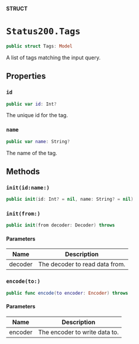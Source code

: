 **STRUCT**

# `Status200.Tags`

```swift
public struct Tags: Model
```

A list of tags matching the input query.

## Properties
### `id`

```swift
public var id: Int?
```

The unique id for the tag.

### `name`

```swift
public var name: String?
```

The name of the tag.

## Methods
### `init(id:name:)`

```swift
public init(id: Int? = nil, name: String? = nil)
```

### `init(from:)`

```swift
public init(from decoder: Decoder) throws
```

#### Parameters

| Name | Description |
| ---- | ----------- |
| decoder | The decoder to read data from. |

### `encode(to:)`

```swift
public func encode(to encoder: Encoder) throws
```

#### Parameters

| Name | Description |
| ---- | ----------- |
| encoder | The encoder to write data to. |
